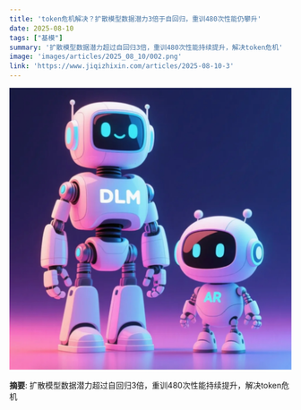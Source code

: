 ```yaml
---
title: 'token危机解决？扩散模型数据潜力3倍于自回归，重训480次性能仍攀升'
date: 2025-08-10
tags: ["基模"]
summary: '扩散模型数据潜力超过自回归3倍，重训480次性能持续提升，解决token危机'
image: 'images/articles/2025_08_10/002.png'
link: 'https://www.jiqizhixin.com/articles/2025-08-10-3'
---
```

![token危机解决？扩散模型数据潜力3倍于自回归，重训480次性能仍攀升](images/articles/2025_08_10/002.png)

**摘要**: 扩散模型数据潜力超过自回归3倍，重训480次性能持续提升，解决token危机

